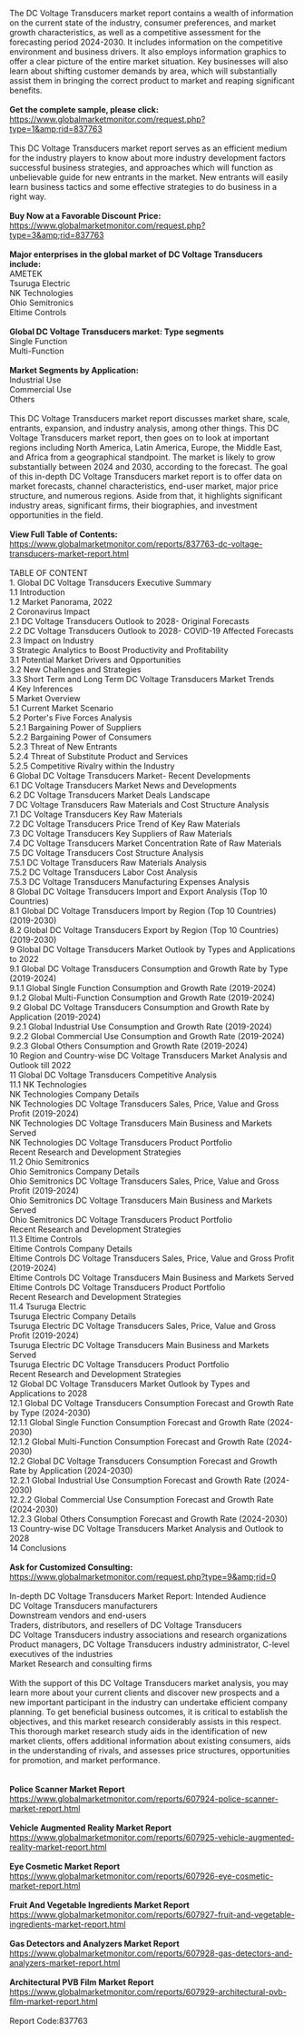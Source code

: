 The DC Voltage Transducers market report contains a wealth of information on the current state of the industry, consumer preferences, and market growth characteristics, as well as a competitive assessment for the forecasting period 2024-2030. It includes information on the competitive environment and business drivers. It also employs information graphics to offer a clear picture of the entire market situation. Key businesses will also learn about shifting customer demands by area, which will substantially assist them in bringing the correct product to market and reaping significant benefits.<br /><br /><strong>Get the complete sample, please click:</strong><br /><a href="https://www.globalmarketmonitor.com/request.php?type=1&amp;rid=837763">https://www.globalmarketmonitor.com/request.php?type=1&amp;rid=837763</a><br /><br />This DC Voltage Transducers market report serves as an efficient medium for the industry players to know about more industry development factors successful business strategies, and approaches which will function as unbelievable guide for new entrants in the market. New entrants will easily learn business tactics and some effective strategies to do business in a right way. <br /><br /><strong>Buy Now at a Favorable Discount Price:</strong><br /><a href="https://www.globalmarketmonitor.com/request.php?type=3&amp;rid=837763">https://www.globalmarketmonitor.com/request.php?type=3&amp;rid=837763</a><br /><br /><strong>Major enterprises in the global market of DC Voltage Transducers include:</strong><br /> AMETEK <br />Tsuruga Electric <br />NK Technologies <br />Ohio Semitronics <br />Eltime Controls <br /><br /><strong>Global DC Voltage Transducers market: Type segments</strong><br />Single Function <br />Multi-Function <br /><br /><strong>Market Segments by Application:</strong><br />Industrial Use <br />Commercial Use <br />Others <br /><br />This DC Voltage Transducers market report discusses market share, scale, entrants, expansion, and industry analysis, among other things. This DC Voltage Transducers market report, then goes on to look at important regions including North America, Latin America, Europe, the Middle East, and Africa from a geographical standpoint. The market is likely to grow substantially between 2024 and 2030, according to the forecast. The goal of this in-depth DC Voltage Transducers market report is to offer data on market forecasts, channel characteristics, end-user market, major price structure, and numerous regions. Aside from that, it highlights significant industry areas, significant firms, their biographies, and investment opportunities in the field.<br /><br /><strong>View Full Table of Contents:</strong><br /><a href="https://www.globalmarketmonitor.com/reports/837763-dc-voltage-transducers-market-report.html">https://www.globalmarketmonitor.com/reports/837763-dc-voltage-transducers-market-report.html</a><br /><br />TABLE OF CONTENT<br />1. Global DC Voltage Transducers Executive Summary<br />1.1 Introduction<br />1.2 Market Panorama, 2022<br />2 Coronavirus Impact<br />2.1 DC Voltage Transducers Outlook to 2028- Original Forecasts<br />2.2 DC Voltage Transducers Outlook to 2028- COVID-19 Affected Forecasts<br />2.3 Impact on Industry<br />3 Strategic Analytics to Boost Productivity and Profitability<br />3.1 Potential Market Drivers and Opportunities<br />3.2 New Challenges and Strategies<br />3.3 Short Term and Long Term DC Voltage Transducers Market Trends<br />4 Key Inferences<br />5 Market Overview<br />5.1 Current Market Scenario<br />5.2 Porter's Five Forces Analysis<br />5.2.1 Bargaining Power of Suppliers<br />5.2.2 Bargaining Power of Consumers<br />5.2.3 Threat of New Entrants<br />5.2.4 Threat of Substitute Product and Services<br />5.2.5 Competitive Rivalry within the Industry<br />6 Global DC Voltage Transducers Market- Recent Developments<br />6.1 DC Voltage Transducers Market News and Developments<br />6.2 DC Voltage Transducers Market Deals Landscape<br />7 DC Voltage Transducers Raw Materials and Cost Structure Analysis<br />7.1 DC Voltage Transducers Key Raw Materials<br />7.2 DC Voltage Transducers Price Trend of Key Raw Materials<br />7.3 DC Voltage Transducers Key Suppliers of Raw Materials<br />7.4 DC Voltage Transducers Market Concentration Rate of Raw Materials<br />7.5 DC Voltage Transducers Cost Structure Analysis<br />7.5.1 DC Voltage Transducers Raw Materials Analysis<br />7.5.2 DC Voltage Transducers Labor Cost Analysis<br />7.5.3 DC Voltage Transducers Manufacturing Expenses Analysis<br />8 Global DC Voltage Transducers Import and Export Analysis (Top 10 Countries)<br />8.1 Global DC Voltage Transducers Import by Region (Top 10 Countries) (2019-2030)<br />8.2 Global DC Voltage Transducers Export by Region (Top 10 Countries) (2019-2030)<br />9 Global DC Voltage Transducers Market Outlook by Types and Applications to 2022<br />9.1 Global DC Voltage Transducers Consumption and Growth Rate by Type (2019-2024)<br />9.1.1 Global Single Function Consumption and Growth Rate (2019-2024)<br />9.1.2 Global Multi-Function Consumption and Growth Rate (2019-2024)<br />9.2 Global DC Voltage Transducers Consumption and Growth Rate by Application (2019-2024)<br />9.2.1  Global Industrial Use Consumption and Growth Rate (2019-2024)<br />9.2.2  Global Commercial Use Consumption and Growth Rate (2019-2024)<br />9.2.3  Global Others Consumption and Growth Rate (2019-2024)<br />10 Region and Country-wise DC Voltage Transducers Market Analysis and Outlook till 2022<br />11 Global DC Voltage Transducers Competitive Analysis<br />11.1 NK Technologies<br />NK Technologies Company Details<br />NK Technologies DC Voltage Transducers Sales, Price, Value and Gross Profit (2019-2024)<br />NK Technologies DC Voltage Transducers Main Business and Markets Served<br />NK Technologies DC Voltage Transducers Product Portfolio<br />Recent Research and Development Strategies<br />11.2 Ohio Semitronics<br />Ohio Semitronics Company Details<br />Ohio Semitronics DC Voltage Transducers Sales, Price, Value and Gross Profit (2019-2024)<br />Ohio Semitronics DC Voltage Transducers Main Business and Markets Served<br />Ohio Semitronics DC Voltage Transducers Product Portfolio<br />Recent Research and Development Strategies<br />11.3 Eltime Controls<br />Eltime Controls Company Details<br />Eltime Controls DC Voltage Transducers Sales, Price, Value and Gross Profit (2019-2024)<br />Eltime Controls DC Voltage Transducers Main Business and Markets Served<br />Eltime Controls DC Voltage Transducers Product Portfolio<br />Recent Research and Development Strategies<br />11.4 Tsuruga Electric<br />Tsuruga Electric Company Details<br />Tsuruga Electric DC Voltage Transducers Sales, Price, Value and Gross Profit (2019-2024)<br />Tsuruga Electric DC Voltage Transducers Main Business and Markets Served<br />Tsuruga Electric DC Voltage Transducers Product Portfolio<br />Recent Research and Development Strategies<br />12 Global DC Voltage Transducers Market Outlook by Types and Applications to 2028<br />12.1 Global DC Voltage Transducers Consumption Forecast and Growth Rate by Type (2024-2030)<br />12.1.1 Global Single Function Consumption Forecast and Growth Rate (2024-2030)<br />12.1.2 Global Multi-Function Consumption Forecast and Growth Rate (2024-2030)<br />12.2 Global DC Voltage Transducers Consumption Forecast and Growth Rate by Application (2024-2030)<br />12.2.1 Global Industrial Use Consumption Forecast and Growth Rate (2024-2030)<br />12.2.2 Global Commercial Use Consumption Forecast and Growth Rate (2024-2030)<br />12.2.3 Global Others Consumption Forecast and Growth Rate (2024-2030)<br />13 Country-wise DC Voltage Transducers Market Analysis and Outlook to 2028<br />14 Conclusions<br /><br /><strong>Ask for Customized Consulting:</strong><br /><a href="https://www.globalmarketmonitor.com/request.php?type=9&amp;rid=0">https://www.globalmarketmonitor.com/request.php?type=9&amp;rid=0</a><br /><br />In-depth DC Voltage Transducers Market Report: Intended Audience<br />DC Voltage Transducers manufacturers<br />Downstream vendors and end-users<br />Traders, distributors, and resellers of DC Voltage Transducers<br />DC Voltage Transducers industry associations and research organizations<br />Product managers, DC Voltage Transducers industry administrator, C-level executives of the industries<br />Market Research and consulting firms<br /><br />With the support of this DC Voltage Transducers market analysis, you may learn more about your current clients and discover new prospects and a new important participant in the industry can undertake efficient company planning. To get beneficial business outcomes, it is critical to establish the objectives, and this market research considerably assists in this respect. This thorough market research study aids in the identification of new market clients, offers additional information about existing consumers, aids in the understanding of rivals, and assesses price structures, opportunities for promotion, and market performance.<br /><br /><strong><br /></strong><strong>Police Scanner Market Report</strong><br /><a href="https://www.globalmarketmonitor.com/reports/607924-police-scanner-market-report.html">https://www.globalmarketmonitor.com/reports/607924-police-scanner-market-report.html</a><br /><br /><strong>Vehicle Augmented Reality Market Report</strong><br /><a href="https://www.globalmarketmonitor.com/reports/607925-vehicle-augmented-reality-market-report.html">https://www.globalmarketmonitor.com/reports/607925-vehicle-augmented-reality-market-report.html</a><br /><br /><strong>Eye Cosmetic Market Report</strong><br /><a href="https://www.globalmarketmonitor.com/reports/607926-eye-cosmetic-market-report.html">https://www.globalmarketmonitor.com/reports/607926-eye-cosmetic-market-report.html</a><br /><br /><strong>Fruit And Vegetable Ingredients Market Report</strong><br /><a href="https://www.globalmarketmonitor.com/reports/607927-fruit-and-vegetable-ingredients-market-report.html">https://www.globalmarketmonitor.com/reports/607927-fruit-and-vegetable-ingredients-market-report.html</a><br /><br /><strong>Gas Detectors and Analyzers Market Report</strong><br /><a href="https://www.globalmarketmonitor.com/reports/607928-gas-detectors-and-analyzers-market-report.html">https://www.globalmarketmonitor.com/reports/607928-gas-detectors-and-analyzers-market-report.html</a><br /><br /><strong>Architectural PVB Film Market Report</strong><br /><a href="https://www.globalmarketmonitor.com/reports/607929-architectural-pvb-film-market-report.html">https://www.globalmarketmonitor.com/reports/607929-architectural-pvb-film-market-report.html</a><br /><br />Report Code:837763</p>
